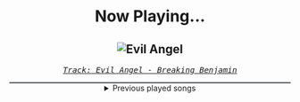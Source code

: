<div align="center"> 
<h1>Now Playing...</h1>

![Evil Angel](https://i.scdn.co/image/ab67616d00001e027a3d77a6bd0814a5998f7749)
--
_<samp><a href="https://open.spotify.com/track/6HDBZFpozQsnYZ88ic250y">Track: Evil Angel - Breaking Benjamin</a></samp>_

<div style="border: 1px #4B5054 solid"></div>
<details>
  <summary>
    Previous played songs
  </summary>
  <table>
    <thead>
      <tr>
        <th>
          Artist
        </th>
        <th>
          Song
        </th>
        <th>
          Link
        </th>
      </tr>
    </thead>
    <tbody>
      <tr><td>Breaking Benjamin</td><td>Evil Angel</td><td><a href="https://open.spotify.com/track/6HDBZFpozQsnYZ88ic250y">https://open.spotify.com/track/6HDBZFpozQsnYZ88ic250y</a></td></tr><tr><td>Breaking Benjamin</td><td>You</td><td><a href="https://open.spotify.com/track/5MNxNuo0XSHx7MPXbsR57W">https://open.spotify.com/track/5MNxNuo0XSHx7MPXbsR57W</a></td></tr><tr><td>Breaking Benjamin</td><td>Breath</td><td><a href="https://open.spotify.com/track/59TLlOD6sH4cCTSF6ITRkA">https://open.spotify.com/track/59TLlOD6sH4cCTSF6ITRkA</a></td></tr><tr><td>Breaking Benjamin</td><td>The Diary of Jane - Single Version</td><td><a href="https://open.spotify.com/track/5pvJ59i7JxylN8VB24xdMs">https://open.spotify.com/track/5pvJ59i7JxylN8VB24xdMs</a></td></tr><tr><td>Breaking Benjamin</td><td>Without You</td><td><a href="https://open.spotify.com/track/5r95yxmemjPfVSjCoSeAP4">https://open.spotify.com/track/5r95yxmemjPfVSjCoSeAP4</a></td></tr><tr><td>Breaking Benjamin</td><td>Into The Nothing</td><td><a href="https://open.spotify.com/track/0slW7U1gWpQ9Dx2vWWp2ga">https://open.spotify.com/track/0slW7U1gWpQ9Dx2vWWp2ga</a></td></tr><tr><td>Breaking Benjamin</td><td>Dear Agony</td><td><a href="https://open.spotify.com/track/0c3fJd2HRi6uHWgTljIae5">https://open.spotify.com/track/0c3fJd2HRi6uHWgTljIae5</a></td></tr><tr><td>Breaking Benjamin</td><td>Lights Out</td><td><a href="https://open.spotify.com/track/5aBknBm85rJp8fSWu2koV2">https://open.spotify.com/track/5aBknBm85rJp8fSWu2koV2</a></td></tr><tr><td>Breaking Benjamin</td><td>Anthem Of The Angels</td><td><a href="https://open.spotify.com/track/0qmmx55Ei3i75ViWcY6mEp">https://open.spotify.com/track/0qmmx55Ei3i75ViWcY6mEp</a></td></tr><tr><td>Breaking Benjamin</td><td>What Lies Beneath</td><td><a href="https://open.spotify.com/track/2DezzC1osZwVm3lxIRlrCe">https://open.spotify.com/track/2DezzC1osZwVm3lxIRlrCe</a></td></tr><tr><td>Breaking Benjamin</td><td>Hopeless</td><td><a href="https://open.spotify.com/track/2c2UTSuyPbEmxWyTOMwjON">https://open.spotify.com/track/2c2UTSuyPbEmxWyTOMwjON</a></td></tr><tr><td>Breaking Benjamin</td><td>Give Me A Sign</td><td><a href="https://open.spotify.com/track/6BWrIaoodtt7EX6kToWZw0">https://open.spotify.com/track/6BWrIaoodtt7EX6kToWZw0</a></td></tr><tr><td>Breaking Benjamin</td><td>Crawl</td><td><a href="https://open.spotify.com/track/2G1xOn9PhRgi63XWp2ToZx">https://open.spotify.com/track/2G1xOn9PhRgi63XWp2ToZx</a></td></tr><tr><td>Breaking Benjamin</td><td>I Will Not Bow</td><td><a href="https://open.spotify.com/track/2yXyz4NLTZx9CLdXfLTp5E">https://open.spotify.com/track/2yXyz4NLTZx9CLdXfLTp5E</a></td></tr><tr><td>Breaking Benjamin</td><td>Fade Away</td><td><a href="https://open.spotify.com/track/6PkquTvmXuL0BuHqC0nZEB">https://open.spotify.com/track/6PkquTvmXuL0BuHqC0nZEB</a></td></tr><tr><td>Our Mirage</td><td>Help Me Out!</td><td><a href="https://open.spotify.com/track/4nYm0dFicooHKJSIEh0qpF">https://open.spotify.com/track/4nYm0dFicooHKJSIEh0qpF</a></td></tr><tr><td>Avery Watts</td><td>Enough</td><td><a href="https://open.spotify.com/track/5X3ldunm7N84p28od4hzdE">https://open.spotify.com/track/5X3ldunm7N84p28od4hzdE</a></td></tr><tr><td>Disturbed</td><td>Unstoppable</td><td><a href="https://open.spotify.com/track/5t2Wv4h5MO2ZyRBsLbFz55">https://open.spotify.com/track/5t2Wv4h5MO2ZyRBsLbFz55</a></td></tr><tr><td>Halocene</td><td>Unholy</td><td><a href="https://open.spotify.com/track/2UpTMomuMRLktikLrPFSYw">https://open.spotify.com/track/2UpTMomuMRLktikLrPFSYw</a></td></tr><tr><td>Amaranthe</td><td>Find Life</td><td><a href="https://open.spotify.com/track/0GJfvZyqNIzNC47NZh5O5u">https://open.spotify.com/track/0GJfvZyqNIzNC47NZh5O5u</a></td></tr>
    </tbody>
  </table>
</details>

</div>
